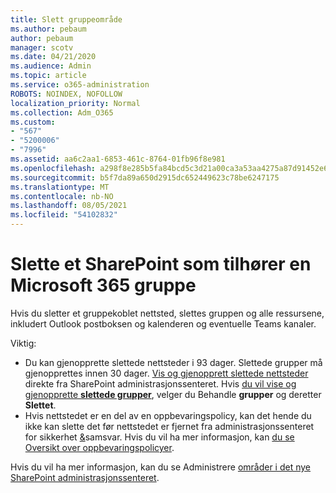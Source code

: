 ```yaml
---
title: Slett gruppeområde
ms.author: pebaum
author: pebaum
manager: scotv
ms.date: 04/21/2020
ms.audience: Admin
ms.topic: article
ms.service: o365-administration
ROBOTS: NOINDEX, NOFOLLOW
localization_priority: Normal
ms.collection: Adm_O365
ms.custom:
- "567"
- "5200006"
- "7996"
ms.assetid: aa6c2aa1-6853-461c-8764-01fb96f8e981
ms.openlocfilehash: a298f8e285b5fa84bcd5c3d21a00ca3a53aa4275a87d91452e6c41587fd20e7b
ms.sourcegitcommit: b5f7da89a650d2915dc652449623c78be6247175
ms.translationtype: MT
ms.contentlocale: nb-NO
ms.lasthandoff: 08/05/2021
ms.locfileid: "54102832"
---
```

# <a name="delete-a-sharepoint-site-that-belongs-to-a-microsoft-365-group"></a>Slette et SharePoint som tilhører en Microsoft 365 gruppe

Hvis du sletter et gruppekoblet nettsted, slettes gruppen og alle ressursene, inkludert Outlook postboksen og kalenderen og eventuelle Teams kanaler.
  
Viktig:

- Du kan gjenopprette slettede nettsteder i 93 dager. Slettede grupper må gjenopprettes innen 30 dager. [Vis og gjenopprett slettede nettsteder](https://admin.microsoft.com/sharepoint?page=recyclebin&modern=true) direkte fra SharePoint administrasjonssenteret. Hvis [du vil vise og gjenopprette **slettede grupper**](https://admin.microsoft.com/Adminportal/Home?source=applauncher#/deletedgroups), velger du Behandle **grupper** og deretter **Slettet**.
- Hvis nettstedet er en del av en oppbevaringspolicy, kan det hende du ikke kan slette det før nettstedet er fjernet fra administrasjonssenteret for sikkerhet [&](https://protection.office.com/?rfr=AdminCenter#/retention)samsvar. Hvis du vil ha mer informasjon, kan [du se Oversikt over oppbevaringspolicyer](/microsoft-365/compliance/retention-policies).
  
Hvis du vil ha mer informasjon, kan du se Administrere [områder i det nye SharePoint administrasjonssenteret](/sharepoint/manage-sites-in-new-admin-center).
